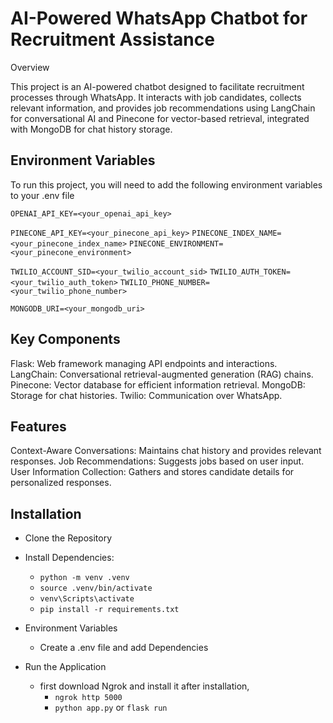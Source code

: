 
# AI-Powered WhatsApp Chatbot for Recruitment Assistance

Overview

This project is an AI-powered chatbot designed to facilitate recruitment processes through WhatsApp. It interacts with job candidates, collects relevant information, and provides job recommendations using LangChain for conversational AI and Pinecone for vector-based retrieval, integrated with MongoDB for chat history storage.

## Environment Variables

To run this project, you will need to add the following environment variables to your .env file


`OPENAI_API_KEY=<your_openai_api_key>`

`PINECONE_API_KEY=<your_pinecone_api_key>`
`PINECONE_INDEX_NAME=<your_pinecone_index_name>`
`PINECONE_ENVIRONMENT=<your_pinecone_environment>`


`TWILIO_ACCOUNT_SID=<your_twilio_account_sid>`
`TWILIO_AUTH_TOKEN=<your_twilio_auth_token>`
`TWILIO_PHONE_NUMBER=<your_twilio_phone_number>`


`MONGODB_URI=<your_mongodb_uri>`


## Key Components
Flask: Web framework managing API endpoints and interactions.
LangChain: Conversational retrieval-augmented generation (RAG) chains.
Pinecone: Vector database for efficient information retrieval.
MongoDB: Storage for chat histories.
Twilio: Communication over WhatsApp.

## Features
Context-Aware Conversations: Maintains chat history and provides relevant responses.
Job Recommendations: Suggests jobs based on user input.
User Information Collection: Gathers and stores candidate details for personalized responses.




## Installation

* Clone the Repository

* Install Dependencies:
    - `python -m venv .venv`
    - `source .venv/bin/activate`  
    - `venv\Scripts\activate`
    - `pip install -r requirements.txt`

* Environment Variables
    - Create a .env file and add Dependencies

* Run the Application
    - first download Ngrok and install it after installation,
        - `ngrok http 5000`
        - `python app.py` or `flask run`

